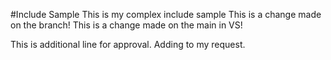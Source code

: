 #Include Sample
This is my complex include sample
This is a change made on the branch!
This is a change made on the main in VS!

This is additional line for approval.
Adding to my request.